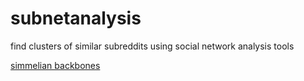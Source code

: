 # subnetanalysis
find clusters of similar subreddits using social network analysis tools

[simmelian backbones](http://algo.uni-konstanz.de/publications/nlcb-sb-13.pdf)
